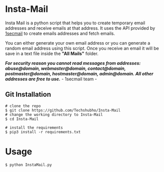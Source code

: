 # Insta-Mail 

Insta Mail is a python script that helps you to create temporary email addresses and receive emails at that address. It uses the API provided by [1secmail](https://www.1secmail.com/api/) to create emails addresses and fetch emails.

You can either generate your own email address or you can generate a random email address using this script. Once you receive an email it will be save in a text file inside the **"All Mails"** folder.

***For security reason you cannot read messages from addresses: abuse@domain, webmaster@domain, contact@domain, postmaster@domain, hostmaster@domain, admin@domain. All other addresses are free to use.*** - 1secmail team -

## Git Installation
```
# clone the repo
$ git clone https://github.com/Techshubho/Insta-Mail
# change the working directory to Insta-Mail
$ cd Insta-Mail

# install the requirements
$ pip3 install -r requirements.txt
```
# Usage
```
$ python InstaMail.py
